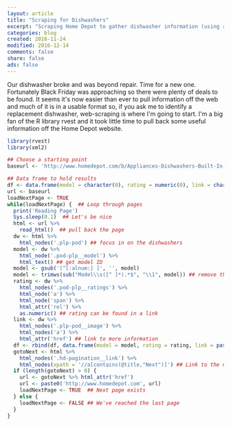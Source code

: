 ```yaml
---
layout: article
title: "Scraping for Dishwashers"
excerpt: "Scraping Home Depot to gather dishwasher information (using rvest)"
categories: blog
created: 2016-11-24
modified: 2016-12-14
comments: false
share: false
ads: false
---
```


Our dishwasher broke and was beyond repair.  Time for a new one.  Fortunately Black Friday was approaching so there were plenty of deals to be found.  It seems it's now easier than ever to pull information off the web and much of it is in a usable format so, if you ask me to identify a replacement dishwasher, web-scraping is where I'm going to start.  I'm a big fan of the R library rvest and it took little time to pull back some useful information off the Home Depot website.

```r
library(rvest)
library(xml2)

## Choose a starting point
baseurl <- 'http://www.homedepot.com/b/Appliances-Dishwashers-Built-In-Dishwashers/N-5yc1vZc3nj'

## Data frame to hold results
df <- data.frame(model = character(0), rating = numeric(0), link = character(0))
url <- baseurl
loadNextPage <- TRUE
while(loadNextPage) {  ## Loop through pages
  print('Reading Page')
  Sys.sleep(0.1)  ## Let's be nice
  html <- url %>%
    read_html()  ## pull back the page
  dw <- html %>%
    html_nodes('.plp-pod') ## focus in on the dishwashers
  model <- dw %>%
    html_node('.pod-plp__model') %>%
    html_text() ## get model ID
  model <- gsub('[^[:alnum:] ]', '', model)
  model <- trimws(sub("Model\\s([^ ]*).*$", "\\1", model)) ## remove the unwanted
  rating <- dw %>%
    html_nodes('.pod-plp__ratings') %>%
    html_node('a') %>%
    html_node('span') %>%
    html_attr('rel') %>%
    as.numeric() ## rating can be found in a link
  link <- dw %>%
    html_nodes('.plp-pod__image') %>%
    html_nodes('a') %>%
    html_attr('href') ## link to more information
  df <- rbind(df, data.frame(model = model, rating = rating, link = paste0('http://www.homedepot.com', link)))
  gotoNext <- html %>%
    html_nodes('.hd-pagination__link') %>%
    html_nodes(xpath = '//a[contains(@title,"Next")]') ## Link to the next page
  if (length(gotoNext) > 0) {
    url <- gotoNext %>% html_attr('href')
    url <- paste0('http://www.homedepot.com', url)
    loadNextPage <- TRUE  ## Next page exists
  } else {
    loadNextPage <- FALSE ## We've reached the last page
  }
}

```